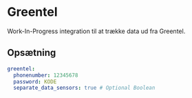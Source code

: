# Greentel

Work-In-Progress integration til at trække data ud fra Greentel.

## Opsætning

```yaml
greentel:
  phonenumber: 12345678
  password: KODE
  separate_data_sensors: true # Optional Boolean
```
